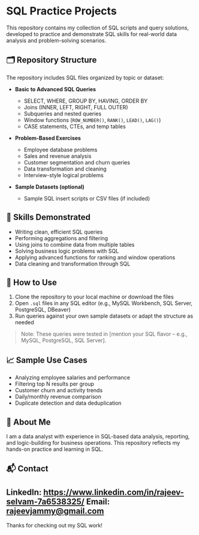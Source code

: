 # SQL Practice Projects

This repository contains my collection of SQL scripts and query solutions, developed to practice and demonstrate SQL skills for real-world data analysis and problem-solving scenarios.

## 🗂️ Repository Structure

The repository includes SQL files organized by topic or dataset:

- **Basic to Advanced SQL Queries**
  - SELECT, WHERE, GROUP BY, HAVING, ORDER BY
  - Joins (INNER, LEFT, RIGHT, FULL OUTER)
  - Subqueries and nested queries
  - Window functions (`ROW_NUMBER()`, `RANK()`, `LEAD()`, `LAG()`)
  - CASE statements, CTEs, and temp tables

- **Problem-Based Exercises**
  - Employee database problems
  - Sales and revenue analysis
  - Customer segmentation and churn queries
  - Data transformation and cleaning
  - Interview-style logical problems

- **Sample Datasets (optional)**
  - Sample SQL insert scripts or CSV files (if included)

## 🧠 Skills Demonstrated

- Writing clean, efficient SQL queries
- Performing aggregations and filtering
- Using joins to combine data from multiple tables
- Solving business logic problems with SQL
- Applying advanced functions for ranking and window operations
- Data cleaning and transformation through SQL

## 🧪 How to Use

1. Clone the repository to your local machine or download the files
2. Open `.sql` files in any SQL editor (e.g., MySQL Workbench, SQL Server, PostgreSQL, DBeaver)
3. Run queries against your own sample datasets or adapt the structure as needed

> Note: These queries were tested in [mention your SQL flavor – e.g., MySQL, PostgreSQL, SQL Server].

## 📈 Sample Use Cases

- Analyzing employee salaries and performance
- Filtering top N results per group
- Customer churn and activity trends
- Daily/monthly revenue comparison
- Duplicate detection and data deduplication

## 👤 About Me

I am a data analyst with experience in SQL-based data analysis, reporting, and logic-building for business operations. This repository reflects my hands-on practice and learning in SQL.

## 📬 Contact

LinkedIn: https://www.linkedin.com/in/rajeev-selvam-7a6538325/
Email: rajeevjammy@gmail.com
---

Thanks for checking out my SQL work!
